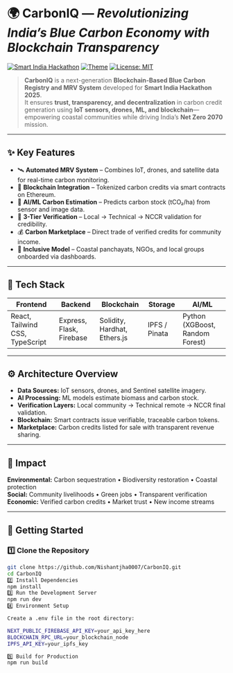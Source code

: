 # 🌍 **CarbonIQ** — *Revolutionizing India’s Blue Carbon Economy with Blockchain Transparency*  

[![Smart India Hackathon](https://img.shields.io/badge/Event-SIH%202025-blue)](https://www.sih.gov.in/)
[![Theme](https://img.shields.io/badge/Theme-Clean%20%26%20Green%20Technology-brightgreen)](#)
[![License: MIT](https://img.shields.io/badge/License-MIT-yellow.svg)](LICENSE)

> **CarbonIQ** is a next-generation **Blockchain-Based Blue Carbon Registry and MRV System** developed for **Smart India Hackathon 2025**.  
> It ensures **trust, transparency, and decentralization** in carbon credit generation using **IoT sensors, drones, ML, and blockchain**—empowering coastal communities while driving India’s **Net Zero 2070** mission.

---

## ✨ **Key Features**

- 🛰 **Automated MRV System** – Combines IoT, drones, and satellite data for real-time carbon monitoring.  
- 🔗 **Blockchain Integration** – Tokenized carbon credits via smart contracts on Ethereum.  
- 🧠 **AI/ML Carbon Estimation** – Predicts carbon stock (tCO₂/ha) from sensor and image data.  
- 👥 **3-Tier Verification** – Local → Technical → NCCR validation for credibility.  
- 💰 **Carbon Marketplace** – Direct trade of verified credits for community income.  
- 🌿 **Inclusive Model** – Coastal panchayats, NGOs, and local groups onboarded via dashboards.  

---

## 🚀 **Tech Stack**

| Frontend | Backend | Blockchain | Storage | AI/ML |
|-----------|----------|-------------|----------|--------|
| React, Tailwind CSS, TypeScript | Express, Flask, Firebase | Solidity, Hardhat, Ethers.js | IPFS / Pinata | Python (XGBoost, Random Forest) |

---

## ⚙️ **Architecture Overview**

- **Data Sources:** IoT sensors, drones, and Sentinel satellite imagery.  
- **AI Processing:** ML models estimate biomass and carbon stock.  
- **Verification Layers:** Local community → Technical remote → NCCR final validation.  
- **Blockchain:** Smart contracts issue verifiable, traceable carbon tokens.  
- **Marketplace:** Carbon credits listed for sale with transparent revenue sharing.  

---

## 🌿 **Impact**

**Environmental:** Carbon sequestration • Biodiversity restoration • Coastal protection  
**Social:** Community livelihoods • Green jobs • Transparent verification  
**Economic:** Verified carbon credits • Market trust • New income streams  

---

## 🔧 **Getting Started**

### 1️⃣ Clone the Repository
```bash
git clone https://github.com/Nishantjha0007/CarbonIQ.git
cd CarbonIQ
2️⃣ Install Dependencies
npm install
3️⃣ Run the Development Server
npm run dev
4️⃣ Environment Setup

Create a .env file in the root directory:

NEXT_PUBLIC_FIREBASE_API_KEY=your_api_key_here
BLOCKCHAIN_RPC_URL=your_blockchain_node
IPFS_API_KEY=your_ipfs_key

5️⃣ Build for Production
npm run build

